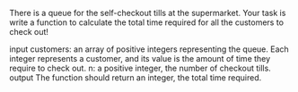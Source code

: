 There is a queue for the self-checkout tills at the supermarket. Your task is write a function to calculate the total time required for all the customers to check out!

input
customers: an array of positive integers representing the queue. Each integer represents a customer, and its value is the amount of time they require to check out.
n: a positive integer, the number of checkout tills.
output
The function should return an integer, the total time required.